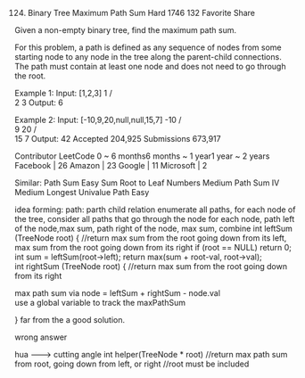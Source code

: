 124. Binary Tree Maximum Path Sum
Hard 1746 132 Favorite Share

Given a non-empty binary tree, find the maximum path sum.

For this problem, a path is defined as any sequence of nodes from some starting node to any node in the tree along the parent-child connections. The path must contain at least one node and does not need to go through the root.

Example 1:
Input: [1,2,3]
       1
      / \
     2   3
Output: 6

Example 2:
Input: [-10,9,20,null,null,15,7]
   -10
   / \
  9  20
    /  \
   15   7
Output: 42
Accepted 204,925
Submissions 673,917

Contributor LeetCode
0 ~ 6 months6 months ~ 1 year1 year ~ 2 years
Facebook | 26 Amazon | 23 Google | 11 Microsoft | 2

Similar:
Path Sum Easy
Sum Root to Leaf Numbers Medium
Path Sum IV Medium
Longest Univalue Path Easy

idea forming:
path: parth child relation 
enumerate all paths, for each node of the tree, consider all paths that go through the node
for each node, path left of the node,max sum,  path right of the node, max sum, combine
int leftSum (TreeNode root) {
	//return max sum from the root going down from its left,   max sum from the root going down from its right
	if (root == NULL) return 0;
 	int sum = leftSum(root->left);
	return max(sum + root-val, root->val); 	
int rightSum (TreeNode root) {
	//return max sum from the root going down from its right

max path sum via node  =  leftSum +  rightSum - node.val   
use a global variable to track the maxPathSum

}
far from the a good solution. 

wrong answer

hua ---> cutting angle
int helper(TreeNode * root)
//return max path sum from root, going down from left, or right
//root must be included
